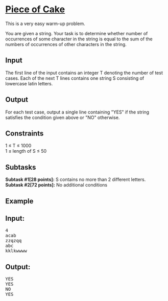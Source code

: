 # [Piece of Cake](https://www.codechef.com/LTIME20/problems/LCH15JAB)

This is a very easy warm-up problem.</br>

You are given a string. Your task is to determine whether number of occurrences of some character in the string is equal to the sum of the numbers of occurrences of other characters in the string. </br>

## Input
The first line of the input contains an integer T denoting the number of test cases. Each of the next T lines contains one string S consisting of lowercase latin letters.</br>

## Output
For each test case, output a single line containing "YES" if the string satisfies the condition given above or "NO" otherwise.</br>

## Constraints
1 ≤ T ≤ 1000</br>
1 ≤ length of S ≤ 50</br>

## Subtasks
**Subtask #1[28 points]:** S contains no more than 2 different letters.</br>
**Subtask #2[72 points]:** No additional conditions</br>

## Example
## Input:
<pre>
4
acab
zzqzqq
abc
kklkwwww
</pre>

## Output:
<pre>
YES
YES
NO
YES
</pre>
